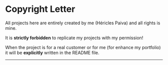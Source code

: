 <h1>Copyright Letter</h1>

<p>All projects here are entirely created by me (Héricles Paiva) and all rights is mine.</p>

<p>It is <b>strictly forbidden</b> to replicate my projects with my permission!</p>

<p>When the project is for a real customer or for me (for enhance my portfolio) it will be <b>explicitly</b> written in the README file.</p>
<hr>
